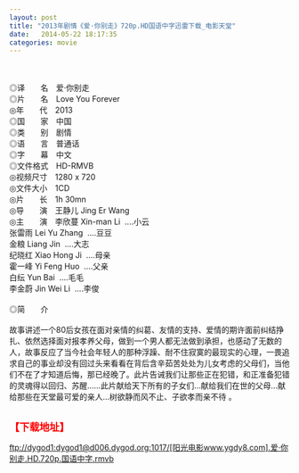 ```yaml
---
layout: post
title: "2013年剧情《爱·你别走》720p.HD国语中字迅雷下载_电影天堂"
date:   2014-05-22 18:17:35
categories: movie
---
```

<html>
 <body>
  <p>
  </p>
  <p>
   <br/>
   <img alt="" border="0" src="http://etch.s.dpool.sina.com.cn/nd/dataent/tmp/moviepic/pics/moviepic_85f088f228264f49a85eed90986f1b7d.jpg"/>
   <br/>
   <br/>
   ◎译　　名　爱·你别走
   <br/>
   ◎片　　名　Love You Forever
   <br/>
   ◎年　　代　2013
   <br/>
   ◎国　　家　中国
   <br/>
   ◎类　　别　剧情
   <br/>
   ◎语　　言　普通话
   <br/>
   ◎字　　幕　中文
   <br/>
   ◎文件格式　HD-RMVB
   <br/>
   ◎视频尺寸　1280 x 720
   <br/>
   ◎文件大小　1CD
   <br/>
   ◎片　　长　1h 30mn
   <br/>
   ◎导　　演　王静儿 Jing Er Wang
   <br/>
   ◎主　　演　李欣蔓 Xin-man Li  ....小云
   <br/>
   张雷雨 Lei Yu Zhang  ....豆豆
   <br/>
   金粮 Liang Jin  ....大志
   <br/>
   纪晓红 Xiao Hong Ji  ....母亲
   <br/>
   霍一峰 Yi Feng Huo  ....父亲
   <br/>
   白纭 Yun Bai  ....毛毛
   <br/>
   李金蔚 Jin Wei Li  ....李俊
   <br/>
   <br/>
   ◎简　　介
   <br/>
   <br/>
   故事讲述一个80后女孩在面对亲情的纠葛、友情的支持、爱情的期许面前纠结挣扎、依然选择面对报孝养父母，做到一个男人都无法做到承担，也感动了无数的人，故事反应了当今社会年轻人的那种浮躁、耐不住寂寞的最现实的心理，一畏追求自己的事业却没有回过头来看看在背后含辛茹苦处处为儿女考虑的父母们，当他们不在了才知道后悔，那已经晚了。此片告诫我们让那些正在犯错，和正准备犯错的灵魂得以回归、苏醒……此片献给天下所有的子女们…献给我们在世的父母…献给那些在天堂最可爱的亲人…树欲静而风不止、子欲孝而亲不待 。
   <br/>
   <br/>
   <img alt="" border="0" src="http://img15.poco.cn/mypoco/myphoto/20131011/21/66548034201310112123035374194195802_000.jpg"/>
  </p>
  <p>
  </p>
  <p>
  </p>
  <p>
   <font color="#ff0000">
    <strong>
     <font size="4">
      【下载地址】
     </font>
    </strong>
   </font>
  </p>
  <p>
   <strong>
    <font color="#ff0000" size="4">
    </font>
   </strong>
  </p>
  <p>
  </p>
  <a href="ftp://dygod1:dygod1@d006.dygod.org:1017/%5B%E9%98%B3%E5%85%89%E7%94%B5%E5%BD%B1www.ygdy8.com%5D.%E7%88%B1%C2%B7%E4%BD%A0%E5%88%AB%E8%B5%B0.HD.720p.%E5%9B%BD%E8%AF%AD%E4%B8%AD%E5%AD%97.rmvb">
   ftp://dygod1:dygod1@d006.dygod.org:1017/[阳光电影www.ygdy8.com].爱·你别走.HD.720p.国语中字.rmvb
  </a>
 </body>
</html>